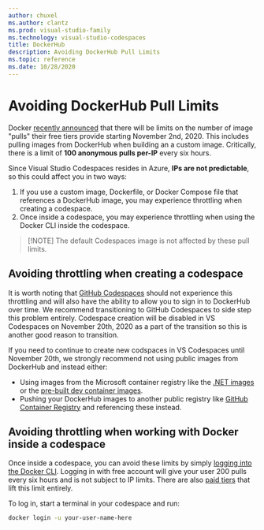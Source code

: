 ```yaml
---
author: chuxel
ms.author: clantz
ms.prod: visual-studio-family
ms.technology: visual-studio-codespaces
title: DockerHub
description: Avoiding DockerHub Pull Limits
ms.topic: reference
ms.date: 10/28/2020
---
```


# Avoiding DockerHub Pull Limits

Docker [recently announced](https://www.docker.com/pricing/resource-consumption-updates) that there will be limits on the number of image "pulls" their free tiers provide starting November 2nd, 2020. This includes pulling images from DockerHub when building an a custom image. Critically, there is a limit of **100 anonymous pulls per-IP** every six hours.

Since Visual Studio Codespaces resides in Azure, **IPs are not predictable**, so this could affect you in two ways:

1. If you use a custom image, Dockerfile, or Docker Compose file that references a DockerHub image, you may experience throttling when creating a codespace.
2. Once inside a codespace, you may experience throttling when using the Docker CLI inside the codespace.

> [!NOTE] The default Codespaces image is not affected by these pull limits.

## Avoiding throttling when creating a codespace

It is worth noting that [GitHub Codespaces](https://github.com/features/codespaces) should not experience this throttling and will also have the ability to allow you to sign in to DockerHub over time. We recommend transitioning to GitHub Codespaces to side step this problem entirely. Codespace creation will be disabled in VS Codespaces on November 20th, 2020 as a part of the transition so this is another good reason to transition.

If you need to continue to create new codspaces in VS Codespaces until November 20th, we strongly recommend not using public images from DockerHub and instead either:

- Using images from the Microsoft container registry like the [.NET images](https://hub.docker.com/_/microsoft-dotnet) or the [pre-built dev container images](https://hub.docker.com/_/microsoft-vscode-devcontainers).
- Pushing your DockerHub images to another public registry like [GitHub Container Registry](https://docs.github.com/en/free-pro-team@latest/packages/getting-started-with-github-container-registry/about-github-container-registry) and referencing these instead.

## Avoiding throttling when working with Docker inside a codespace

Once inside a codespace, you can avoid these limits by simply [logging into the Docker CLI](https://docs.docker.com/engine/reference/commandline/login/). Logging in with free account will give your user 200 pulls every six hours and is not subject to IP limits. There are also [paid tiers](https://www.docker.com/pricing) that lift this limit entirely.

To log in, start a terminal in your codespace and run:

```bash
docker login -u your-user-name-here
```
